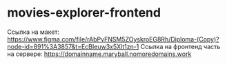 # movies-explorer-frontend

Ссылка на макет: https://www.figma.com/file/rAbPyFNSM5ZOyskroEG8Rh/Diploma-(Copy)?node-id=891%3A3857&t=EcBIeuw3x5Xlt1zn-1
Ссылка на фронтенд часть на сервере: https://domainname.maryball.nomoredomains.work